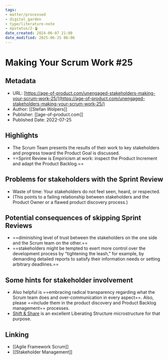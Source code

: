 ```yaml
---
tags: 
- matter/processed
- digital_garden
- type/literature-note
- epstatus/2-🪴
date_created: 2024-06-07 21:08
date_modified: 2025-06-25 06:06
---
```

# Making Your Scrum Work #25

## Metadata

* URL: [https://age-of-product.com/unengaged-stakeholders-making-your-scrum-work-25/](https://age-of-product.com/unengaged-stakeholders-making-your-scrum-work-25/)
* Author: [[Stefan Wolpers]]
* Publisher: [[age-of-product.com]]
* Published Date: 2022-07-25

## Highlights

* The Scrum Team presents the results of their work to key stakeholders and progress toward the Product Goal is discussed.
* ==Sprint Review is Empiricism at work: inspect the Product Increment and adapt the Product Backlog.==

## Problems for stakeholders with the Sprint Review

* Waste of time: Your stakeholders do not feel seen, heard, or respected.
* (This points to a failing relationship between stakeholders and the Product Owner or a flawed product discovery process.)

## Potential consequences of skipping Sprint Reviews

* ==diminishing level of trust between the stakeholders on the one side and the Scrum team on the other.==
* ==stakeholders might be tempted to exert more control over the development process by “tightening the leash,” for example, by demanding detailed reports to satisfy their information needs or setting arbitrary deadlines.==

## Some hints for stakeholder involvement

* Also helpful is ==embracing radical transparency regarding what the Scrum team does and over-communication in every aspect==. Also, please ==include them in the product discovery and Product Backlog management== processes.
* [Shift & Share](https://www.liberatingstructures.com/11-shift-share/) is an excellent Liberating Structure microstructure for that purpose.

## Linking

+ [[Agile Framework Scrum]]
+ [[Stakeholder Management]]